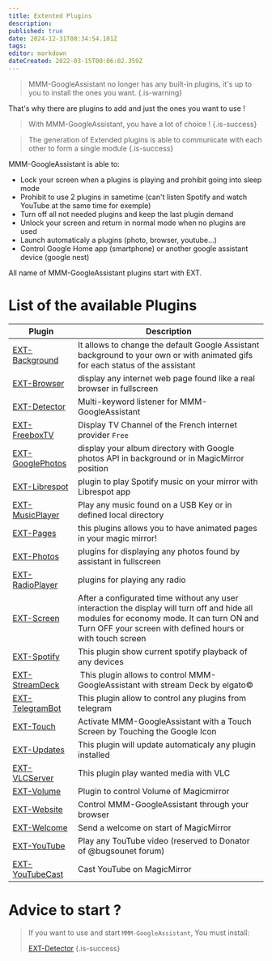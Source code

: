 ```yaml
---
title: Extented Plugins
description: 
published: true
date: 2024-12-31T08:34:54.101Z
tags: 
editor: markdown
dateCreated: 2022-03-15T00:06:02.359Z
---
```


> MMM-GoogleAssistant no longer has any built-in plugins, it's up to you to install the ones you want.
{.is-warning}

That's why there are plugins to add and just the ones you want to use !

> With MMM-GoogleAssistant, you have a lot of choice !
{.is-success}

> The generation of Extended plugins is able to communicate with each other to form a single module
{.is-success}

MMM-GoogleAssistant is able to:

* Lock your screen when a plugins is playing and prohibit going into sleep mode
* Prohibit to use 2 plugins in sametime (can't listen Spotify and watch YouTube at the same time for exemple)
* Turn off all not needed plugins and keep the last plugin demand
* Unlock your screen and return in normal mode when no plugins are used
* Launch automaticaly a plugins (photo, browser, youtube...)
* Control Google Home app (smartphone) or another google assistant device (google nest)

All name of MMM-GoogleAssistant plugins start with EXT.

# List of the available Plugins

| Plugin | Description
|---|---|
|[EXT-Background](/en/EXT-Background)| It allows to change the default Google Assistant background to your own or with animated gifs for each status of the assistant
|[EXT-Browser](/en/EXT-Browser)| display any internet web page found like a real browser in fullscreen
|[EXT-Detector](/en/EXT-Detector)| Multi-keyword listener for MMM-GoogleAssistant
|[EXT-FreeboxTV](/en/EXT-FreeboxTV)| Display TV Channel of the French internet provider `Free`
|[EXT-GooglePhotos](/en/EXT-GooglePhotos)| display your album directory with Google photos API in background or in MagicMirror position
|[EXT-Librespot](/en/EXT-Librespot)| plugin to play Spotify music on your mirror with Librespot app
|[EXT-MusicPlayer](/en/EXT-MusicPlayer)| Play any music found on a USB Key or in defined local directory
|[EXT-Pages](/en/EXT-Pages)| this plugins allows you to have animated pages in your magic mirror!
|[EXT-Photos](/en/EXT-Photos)| plugins for displaying any photos found by assistant in fullscreen
|[EXT-RadioPlayer](/en/EXT-RadioPlayer)| plugins for playing any radio
|[EXT-Screen](/en/EXT-Screen)| After a configurated time without any user interaction the display will turn off and hide all modules for economy mode. It can turn ON and Turn OFF your screen with defined hours or with touch screen
|[EXT-Spotify](/en/EXT-Spotify)| This plugin show current spotify playback of any devices
|[EXT-StreamDeck](/EXT-StreamDeck) | This plugin allows to control MMM-GoogleAssistant with stream Deck by elgato©
|[EXT-TelegramBot](/en/EXT-TelegramBot) | This plugin allow to control any plugins from telegram
|[EXT-Touch](/EXT-Touch)| Activate MMM-GoogleAssistant with a Touch Screen by Touching the Google Icon
|[EXT-Updates](/en/EXT-Updates)| This plugin will update automaticaly any plugin installed
|[EXT-VLCServer](/EXT-VLCServer)| This plugin play wanted media with VLC
|[EXT-Volume](/en/EXT-Volume)| Plugin to control Volume of Magicmirror
|[EXT-Website](/EXT-Website)| Control MMM-GoogleAssistant through your browser
|[EXT-Welcome](/en/EXT-Welcome)| Send a welcome on start of MagicMirror
|[EXT-YouTube](/en/EXT-YouTube)| Play any TouTube video (reserved to Donator of @bugsounet forum)
|[EXT-YouTubeCast](/en/EXT-YouTubeCast)| Cast YouTube on MagicMirror

# Advice to start ?

> If you want to use and start `MMM-GoogleAssistant`,
> You must install:
> 
>  [EXT-Detector](/en/EXT-Detector)
{.is-success}


